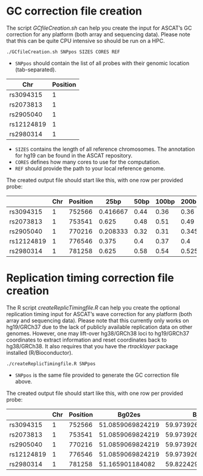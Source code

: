 # GC correction file creation

The script *GCfileCreation.sh* can help you create the input for ASCAT’s GC correction for any platform (both array and sequencing data). Please note that this can be quite CPU intensive so should be run on a HPC.

`./GCfileCreation.sh SNPpos SIZES CORES REF`

 - `SNPpos` should contain the list of all probes with their genomic location (tab-separated).
 
| Chr | Position |
| --- | --- |
| rs3094315 | 1 | 752566 |
| rs2073813 | 1 | 753541 |
| rs2905040 | 1 | 770216 |
| rs12124819 | 1 | 776546 |
| rs2980314 | 1 | 781258 |

 - `SIZES` contains the length of all reference chromosomes. The annotation for hg19 can be found in the ASCAT repository.
 - `CORES` defines how many cores to use for the computation.
 - `REF` should provide the path to your local reference genome.

The created output file should start like this, with one row per provided probe:

| | Chr | Position | 25bp | 50bp | 100bp | 200bp | 500bp | 1000bp | 2000bp | 5000bp | 10000bp | 20000bp | 50000bp | 100000bp | 200000bp | 500000bp | 1M | 2M | 5M | 10M |
| --- | --- | --- | --- | --- | --- | --- | --- | --- | --- | --- | --- | --- | --- | --- | --- | --- | --- | --- | --- | --- |
| rs3094315 | 1 | 752566 | 0.416667 | 0.44 | 0.36 | 0.36 | 0.406 | 0.435 | 0.428 | 0.4312 | 0.4447 | 0.42725 | 0.43452 | 0.44476 | 0.46216 | 0.483124 | 0.465598 | 0.472959 | 0.51041 | 0.490973 |
| rs2073813 | 1 | 753541 | 0.625 | 0.48 | 0.51 | 0.49 | 0.5 | 0.484 | 0.497 | 0.4414 | 0.4601 | 0.4398 | 0.43728 | 0.4449 | 0.463805 | 0.484478 | 0.465725 | 0.472958 | 0.510401 | 0.490979 |
| rs2905040 | 1 | 770216 | 0.208333 | 0.32 | 0.31 | 0.345 | 0.466 | 0.483 | 0.518 | 0.4914 | 0.4664 | 0.46845 | 0.45344 | 0.44179 | 0.47488 | 0.506966 | 0.471232 | 0.472727 | 0.510679 | 0.49093 |
| rs12124819 | 1 | 776546 | 0.375 | 0.4 | 0.37 | 0.4 | 0.432 | 0.453 | 0.4375 | 0.4488 | 0.4642 | 0.4638 | 0.46552 | 0.44523 | 0.48165 | 0.51042 | 0.475428 | 0.472628 | 0.510835 | 0.490956 |
| rs2980314 | 1 | 781258 | 0.625 | 0.58 | 0.54 | 0.525 | 0.434 | 0.432 | 0.435 | 0.4624 | 0.4711 | 0.46095 | 0.4671 | 0.44497 | 0.48657 | 0.510808 | 0.478539 | 0.472577 | 0.510953 | 0.490999 |

# Replication timing correction file creation
The R script *createReplicTimingfile.R* can help you create the optional replication timing input for ASCAT’s wave correction for any platform (both array and sequencing data). Please note that this currently only works on hg19/GRCh37 due to the lack of publicly available replication data on other genomes. However, one may lift-over hg38/GRCh38 loci to hg19/GRCh37 coordinates to extract information and reset coordinates back to hg38/GRCh38. It also requires that you have the *rtracklayer* package installed (R/Bioconductor).

`./createReplicTimingfile.R SNPpos`

 - `SNPpos` is the same file provided to generate the GC correction file above.

The created output file should start like this, with one row per provided probe:

| | Chr | Position | Bg02es | Bj | Gm06990 | Gm12801 | Gm12812 | Gm12813 | Gm12878 | Helas3 | Hepg2 | Huvec | Imr90 | K562 | Mcf7 | Nhek | Sknsh |
| --- | --- | --- | --- | --- | --- | --- | --- | --- | --- | --- | --- | --- | --- | --- | --- | --- | --- |
| rs3094315 | 1 | 752566 | 51.0859069824219 | 59.9739265441895 | 53.6799507141113 | 60.2759857177734 | 52.3710060119629 | 42.9433135986328 | 48.5379791259766 | 53.0320281982422 | 59.2352333068848 | 48.7807922363281 | 67.1048889160156 | 68.2764358520508 | 56.9319763183594 | 55.3978309631348 | 61.0729293823242 |
| rs2073813 | 1 | 753541 | 51.0859069824219 | 59.9739265441895 | 53.6799507141113 | 60.2759857177734 | 52.3710060119629 | 42.9433135986328 | 48.5379791259766 | 53.0320281982422 | 59.2352333068848 | 48.7807922363281 | 67.1048889160156 | 68.2764358520508 | 56.9319763183594 | 55.3978309631348 | 61.0729293823242 |
| rs2905040 | 1 | 770216 | 51.0859069824219 | 59.9739265441895 | 53.6799507141113 | 60.2759857177734 | 52.3710060119629 | 42.9433135986328 | 48.5379791259766 | 53.0320281982422 | 59.2352333068848 | 48.7807922363281 | 67.1048889160156 | 68.2764358520508 | 56.9319763183594 | 55.3978309631348 | 61.0729293823242 |
| rs12124819 | 1 | 776546 | 51.0859069824219 | 59.9739265441895 | 53.6799507141113 | 60.2759857177734 | 52.3710060119629 | 42.9433135986328 | 48.5379791259766 | 53.0320281982422 | 59.2352333068848 | 48.7807922363281 | 67.1048889160156 | 68.2764358520508 | 56.9319763183594 | 55.3978309631348 | 61.0729293823242 |
| rs2980314 | 1 | 781258 | 51.165901184082 | 59.8224296569824 | 53.7252349853516 | 60.2214202880859 | 52.4014015197754 | 42.9043922424316 | 48.5634117126465 | 52.972240447998 | 59.2968635559082 | 48.840877532959 | 67.0139083862305 | 68.229606628418 | 56.9081726074219 | 55.3176765441895 | 61.1264152526855 |
